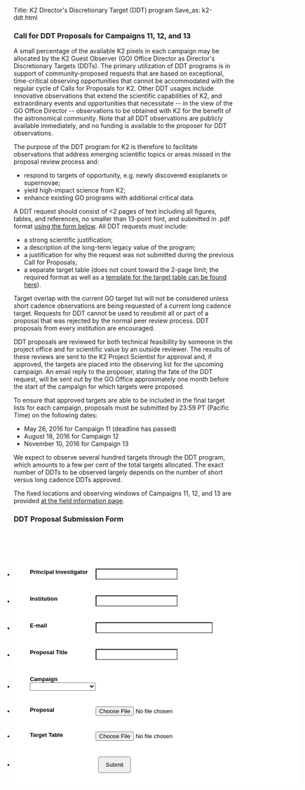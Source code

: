 Title: K2 Director's Discretionary Target (DDT) program
Save_as: k2-ddt.html


### Call for DDT Proposals for Campaigns 11, 12, and 13

A small percentage of the available K2 pixels in each campaign may be allocated by the K2 Guest Observer (GO) Office Director as Director's Discretionary Targets (DDTs).  The primary utilization of DDT programs is in support of community-proposed requests that are based on exceptional, time-critical observing opportunities that cannot be accommodated with the regular cycle of Calls for Proposals for K2. Other DDT usages include innovative observations that extend the scientific capabilities of K2, and extraordinary events and opportunities that necessitate -- in the view of the GO Office Director -- observations to be obtained with K2 for the benefit of the astronomical community.  Note that all DDT observations are publicly available immediately, and no funding is available to the proposer for DDT observations. 

The purpose of the DDT program for K2 is therefore to facilitate observations that address emerging scientific topics or areas missed in the proposal review process and:

* respond to targets of opportunity, e.g. newly discovered exoplanets or supernovae;
* yield high-impact science from K2;
* enhance existing GO programs with additional critical data.

A DDT request should consist of <2 pages of text including all figures, tables, and references, no smaller than 13-point font, and submitted in .pdf format [using the form below](#submissionform).  All DDT requests must include:

* a strong scientific justification;
* a description of the long-term legacy value of the program;
* a justification for why the request was not submitted during the previous Call for Proposals;
* a separate target table (does not count toward the 2-page limit; the required format as well as a [template for the target table can be found here](/k2-proposing-targets.html#target-table)).

Target overlap with the current GO target list will not be considered unless short cadence observations are being requested of a current long cadence target. Requests for DDT cannot be used to resubmit all or part of a proposal that was rejected by the normal peer review process. DDT proposals from every institution are encouraged.

DDT proposals are reviewed for both technical feasibility by someone in the project office and for scientific value by an outside reviewer.  The results of these reviews are sent to the K2 Project Scientist for approval and, if approved, the targets are placed into the observing list for the upcoming campaign.  An email reply to the proposer, stating the fate of the DDT request, will be sent out by the GO Office approximately one month before the start of the campaign for which targets were proposed.

To ensure that approved targets are able to be included in the final target lists for each campaign, proposals must be submitted by 23:59 PT (Pacific Time) on the following dates:

* May 26, 2016 for Campaign 11 (deadline has passed)
* August 18, 2016 for Campaign 12
* November 10, 2016 for Campaign 13
 
We expect to observe several hundred targets through the DDT program, which amounts to a few per cent of the total targets allocated. The exact number of DDTs to be observed largely depends on the number of short versus long cadence DDTs approved. 

The fixed locations and observing windows of Campaigns 11, 12, and 13 are provided [at the field information page](k2-fields.html). 



 
### DDT Proposal Submission Form 
<a name="submissionform"></a>


<script src="https://cdn.jotfor.ms/static/prototype.forms.js" type="text/javascript"></script>
<script src="https://cdn.jotfor.ms/static/jotform.forms.js?3.3.14507" type="text/javascript"></script>
<script type="text/javascript">
   JotForm.init(function(){
      setTimeout(function() {
          $('input_6').hint('ex: myname@example.com');
       }, 20);
	JotForm.clearFieldOnHide="disable";
	JotForm.onSubmissionError="jumpToSubmit";
   });
</script>
<link href="https://cdn.jotfor.ms/static/formCss.css?3.3.14507" rel="stylesheet" type="text/css" />
<link type="text/css" rel="stylesheet" href="https://cdn.jotfor.ms/css/styles/nova.css?3.3.14507" />
<link type="text/css" media="print" rel="stylesheet" href="https://cdn.jotfor.ms/css/printForm.css?3.3.14507" />
<style type="text/css">
    .form-label-left{
        width:150px !important;
    }
    .form-line{
        padding-top:12px;
        padding-bottom:12px;
    }
    .form-label-right{
        width:150px !important;
    }
    .form-all{
        width:650px;
        color:rgb(0, 0, 0) !important;
        font-family:'Tahoma';
        font-size:13px;
    }
    .form-radio-item label, .form-checkbox-item label, .form-grading-label, .form-header{
        color: #555;
    }

</style>

<style type="text/css" id="form-designer-style">
    /* Injected CSS Code */
.form-all {
  font-family: "Tahoma", sans-serif;
}
.form-all {
  width: 650px;
}
.form-label-left,
.form-label-right {
  width: 150px;
}
.form-label {
  white-space: normal;
}
.form-label.form-label-auto {
  display: inline-block;
  float: left;
  text-align: left;
  width: 150px;
}
.form-label-left {
  display: inline-block;
  white-space: normal;
  float: left;
  text-align: left;
}
.form-label-right {
  display: inline-block;
  white-space: normal;
  float: left;
  text-align: right;
}
.form-label-top {
  white-space: normal;
  display: block;
  float: none;
  text-align: left;
}
.form-all {
  font-size: 13px;
}
.form-label {
  font-weight: bold;
}
.form-checkbox-item label,
.form-radio-item label {
  font-weight: normal;
}
.supernova {
  background-color: #ffffff;
  background-color: #022e4c;
}
.supernova body {
  background-color: transparent;
}
/*
@width30: (unit(@formWidth, px) + 60px);
@width60: (unit(@formWidth, px)+ 120px);
@width90: (unit(@formWidth, px)+ 180px);
*/
/* | */
@media screen and (min-width: 480px) {
  .supernova .form-all {
    border: 1px solid #01101a;
    -webkit-box-shadow: 0 3px 9px rgba(0, 0, 0, 0.1);
    -moz-box-shadow: 0 3px 9px rgba(0, 0, 0, 0.1);
    box-shadow: 0 3px 9px rgba(0, 0, 0, 0.1);
  }
}
/* | */
/* | */
@media screen and (max-width: 480px) {
  .jotform-form {
    padding: 10px 0;
  }
}
/* | */
/* | */
@media screen and (min-width: 480px) and (max-width: 768px) {
  .jotform-form {
    padding: 30px 0;
  }
}
/* | */
/* | */
@media screen and (min-width: 480px) and (max-width: 649px) {
  .jotform-form {
    padding: 30px 0;
  }
}
/* | */
/* | */
@media screen and (min-width: 768px) {
  .jotform-form {
    padding: 60px 0;
  }
}
/* | */
/* | */
@media screen and (max-width: 649px) {
  .jotform-form {
    padding: 0;
  }
}
/* | */
.supernova .form-all,
.form-all {
  background-color: #ffffff;
  border: 1px solid transparent;
}
.form-header-group {
  border-color: #e6e6e6;
}
.form-matrix-table tr {
  border-color: #e6e6e6;
}
.form-matrix-table tr:nth-child(2n) {
  background-color: #f2f2f2;
}
.form-all {
  color: #000000;
}
.form-header-group .form-header {
  color: #000000;
}
.form-header-group .form-subHeader {
  color: #1a1a1a;
}
.form-sub-label {
  color: #1a1a1a;
}
.form-label-top,
.form-label-left,
.form-label-right,
.form-html {
  color: #000000;
}
.form-checkbox-item label,
.form-radio-item label {
  color: #1a1a1a;
}
.form-line.form-line-active {
  -webkit-transition-property: all;
  -moz-transition-property: all;
  -ms-transition-property: all;
  -o-transition-property: all;
  transition-property: all;
  -webkit-transition-duration: 0.3s;
  -moz-transition-duration: 0.3s;
  -ms-transition-duration: 0.3s;
  -o-transition-duration: 0.3s;
  transition-duration: 0.3s;
  -webkit-transition-timing-function: ease;
  -moz-transition-timing-function: ease;
  -ms-transition-timing-function: ease;
  -o-transition-timing-function: ease;
  transition-timing-function: ease;
  background-color: rgba(255, 255, 255, 0.75);
}
/* ömer */
.form-radio-item,
.form-checkbox-item {
  padding-bottom: 0px !important;
}
.form-radio-item:last-child,
.form-checkbox-item:last-child {
  padding-bottom: 0;
}
/* ömer */
.form-single-column .form-checkbox-item,
.form-single-column .form-radio-item {
  width: 100%;
}
.supernova {
  height: 100%;
  background-repeat: no-repeat;
  background-attachment: scroll;
  background-position: center top;
  background-repeat: repeat;
}
.supernova {
  background-image: none;
}
#stage {
  background-image: none;
}
/* | */
.form-all {
  background-repeat: no-repeat;
  background-attachment: scroll;
  background-position: center top;
  background-repeat: repeat;
}
.form-header-group {
  background-repeat: no-repeat;
  background-attachment: scroll;
  background-position: center top;
}
.form-line {
  margin-top: 12px;
  margin-bottom: 12px;
}
.form-line {
  padding: 12px 36px;
}
.form-all .qq-upload-button,
.form-all .form-submit-button,
.form-all .form-submit-reset,
.form-all .form-submit-print {
  font-size: 1em;
  padding: 9px 15px;
  font-family: "Tahoma", sans-serif;
  font-size: 13px;
  font-weight: normal;
}
.form-all .form-pagebreak-back,
.form-all .form-pagebreak-next {
  font-size: 1em;
  padding: 9px 15px;
  font-family: "Tahoma", sans-serif;
  font-size: 13px;
  font-weight: normal;
}
/*
& when ( @buttonFontType = google ) {
	@import (css) "@{buttonFontLink}";
}
*/
h2.form-header {
  line-height: 1.618em;
  font-size: 1.714em;
}
h2 ~ .form-subHeader {
  line-height: 1.5em;
  font-size: 1.071em;
}
.form-header-group {
  text-align: left;
}
/*.form-dropdown,
.form-radio-item,
.form-checkbox-item,
.form-radio-other-input,
.form-checkbox-other-input,*/
.form-captcha input,
.form-spinner input,
.form-error-message {
  padding: 4px 3px 2px 3px;
}
.form-header-group {
  font-family: "Tahoma", sans-serif;
}
.form-section {
  padding: 0px 0px 0px 0px;
}
.form-header-group {
  margin: 12px 36px 12px 36px;
}
.form-header-group {
  padding: 24px 0px 24px 0px;
}
.form-textbox,
.form-textarea {
  padding: 4px 3px 2px 3px;
}
.form-textbox,
.form-textarea,
.form-radio-other-input,
.form-checkbox-other-input,
.form-captcha input,
.form-spinner input {
  background-color: #ffffff;
}
[data-type="control_dropdown"] .form-input,
[data-type="control_dropdown"] .form-input-wide {
  width: 150px;
}
.form-label {
  font-family: "Tahoma", sans-serif;
}
li[data-type="control_image"] div {
  text-align: left;
}
li[data-type="control_image"] img {
  border: none;
  border-width: 0px !important;
  border-style: solid !important;
  border-color: false !important;
}
.form-line-column {
  width: auto;
}
.form-line-error {
  overflow: hidden;
  -webkit-transition-property: none;
  -moz-transition-property: none;
  -ms-transition-property: none;
  -o-transition-property: none;
  transition-property: none;
  -webkit-transition-duration: 0.3s;
  -moz-transition-duration: 0.3s;
  -ms-transition-duration: 0.3s;
  -o-transition-duration: 0.3s;
  transition-duration: 0.3s;
  -webkit-transition-timing-function: ease;
  -moz-transition-timing-function: ease;
  -ms-transition-timing-function: ease;
  -o-transition-timing-function: ease;
  transition-timing-function: ease;
  background-color: #fff4f4;
}
.form-line-error .form-error-message {
  background-color: #ff3200;
  clear: both;
  float: none;
}
.form-line-error .form-error-message .form-error-arrow {
  border-bottom-color: #ff3200;
}
.form-line-error input:not(#coupon-input),
.form-line-error textarea,
.form-line-error .form-validation-error {
  border: 1px solid #ff3200;
  -webkit-box-shadow: 0 0 3px #ff3200;
  -moz-box-shadow: 0 0 3px #ff3200;
  box-shadow: 0 0 3px #ff3200;
}
.ie-8 .form-all {
  margin-top: auto;
  margin-top: initial;
}
.ie-8 .form-all:before {
  display: none;
}
/* | */
@media screen and (max-width: 480px), screen and (max-device-width: 768px) and (orientation: portrait), screen and (max-device-width: 415px) and (orientation: landscape) {
  .jotform-form {
    padding: 0;
  }
  .form-all {
    border: 0;
    width: 100% !important;
    max-width: initial;
  }
  .form-sub-label-container {
    width: 100%;
    margin: 0;
  }
  .form-input {
    width: 100%;
  }
  .form-label {
    width: 100%!important;
  }
  .form-line {
    padding: 2% 5%;
    -moz-box-sizing: border-box;
    -webkit-box-sizing: border-box;
    box-sizing: border-box;
  }
  input[type=text],
  input[type=email],
  input[type=tel],
  textarea {
    width: 100%;
    -moz-box-sizing: border-box;
    -webkit-box-sizing: border-box;
    box-sizing: border-box;
    max-width: initial !important;
  }
  .form-input,
  .form-input-wide,
  .form-textarea,
  .form-textbox,
  .form-dropdown {
    max-width: initial !important;
  }
  div.form-header-group {
    padding: 24px 0px !important;
    margin: 0 12px 2% !important;
    margin-left: 5% !important;
    margin-right: 5% !important;
    -moz-box-sizing: border-box;
    -webkit-box-sizing: border-box;
    box-sizing: border-box;
  }
  [data-type="control_button"] {
    margin-bottom: 0 !important;
  }
  .form-buttons-wrapper {
    margin: 0!important;
  }
  .form-buttons-wrapper button {
    width: 100%;
  }
  table {
    width: 100%!important;
    max-width: initial !important;
  }
  table td + td {
    padding-left: 3%;
  }
  .form-checkbox-item input,
  .form-radio-item input {
    width: auto;
  }
  .form-collapse-table {
    margin: 0 5%;
  }
}
/* | */

/*__INSPECT_SEPERATOR__*/

    /* Injected CSS Code */
</style>

<form class="jotform-form" action="https://submit.jotform.us/submit/52528572176158/" method="post" enctype="multipart/form-data" name="form_52528572176158" id="52528572176158" accept-charset="utf-8">
  <input type="hidden" name="formID" value="52528572176158" />
  <div class="form-all">
    <ul class="form-section page-section">
      <li class="form-line" data-type="control_textbox" id="id_9">
        <label class="form-label form-label-left form-label-auto" id="label_9" for="input_9"> Principal Investigator </label>
        <div id="cid_9" class="form-input jf-required">
          <input type="text" class=" form-textbox" data-type="input-textbox" id="input_9" name="q9_principalInvestigator" size="20" value="" />
        </div>
      </li>
      <li class="form-line" data-type="control_textbox" id="id_8">
        <label class="form-label form-label-left form-label-auto" id="label_8" for="input_8"> Institution </label>
        <div id="cid_8" class="form-input jf-required">
          <input type="text" class=" form-textbox" data-type="input-textbox" id="input_8" name="q8_institution" size="20" value="" />
        </div>
      </li>
      <li class="form-line" data-type="control_email" id="id_6">
        <label class="form-label form-label-left form-label-auto" id="label_6" for="input_6"> E-mail </label>
        <div id="cid_6" class="form-input jf-required">
          <input type="email" class=" form-textbox validate[Email]" id="input_6" name="q6_email6" size="30" value="" />
        </div>
      </li>
      <li class="form-line" data-type="control_textbox" id="id_5">
        <label class="form-label form-label-left form-label-auto" id="label_5" for="input_5"> Proposal Title </label>
        <div id="cid_5" class="form-input jf-required">
          <input type="text" class=" form-textbox" data-type="input-textbox" id="input_5" name="q5_proposalTitle" size="20" value="" />
        </div>
      </li>
      <li class="form-line" data-type="control_dropdown" id="id_11">
        <label class="form-label form-label-left form-label-auto" id="label_11" for="input_11"> Campaign </label>
        <div id="cid_11" class="form-input jf-required">
          <select class="form-dropdown" style="width:150px" id="input_11" name="q11_campaign11">
            <option value="">  </option>
            <option value="11"> 11 </option>
            <option value="12"> 12 </option>
            <option value="13"> 13 </option>
            <option value="Multi-Campaign"> Multi-Campaign </option>
          </select>
        </div>
      </li>
      <li class="form-line" data-type="control_fileupload" id="id_1">
        <label class="form-label form-label-left form-label-auto" id="label_1" for="input_1"> Proposal </label>
        <div id="cid_1" class="form-input jf-required">
          <input class="form-upload" type="file" id="input_1" name="q1_proposal1" file-accept="pdf, doc, docx, xls, xlsx, csv, txt, rtf, html, zip, mp3, wma, mpg, flv, avi, jpg, jpeg, png, gif" file-maxsize="1024" file-minsize="0" file-limit="0" />
        </div>
      </li>
      <li class="form-line" data-type="control_fileupload" id="id_3">
        <label class="form-label form-label-left form-label-auto" id="label_3" for="input_3"> Target Table </label>
        <div id="cid_3" class="form-input jf-required">
          <input class="form-upload" type="file" id="input_3" name="q3_targetTable3" file-accept="pdf, doc, docx, xls, xlsx, csv, txt, rtf, html, zip, mp3, wma, mpg, flv, avi, jpg, jpeg, png, gif" file-maxsize="1024" file-minsize="0" file-limit="0" />
        </div>
      </li>
      <li class="form-line" data-type="control_button" id="id_2">
        <div id="cid_2" class="form-input-wide">
          <div style="margin-left:156px" class="form-buttons-wrapper">
            <button id="input_2" type="submit" class="form-submit-button">
              Submit
            </button>
          </div>
        </div>
      </li>
      <li style="display:none">
        Should be Empty:
        <input type="text" name="website" value="" />
      </li>
    </ul>
  </div>
  <input type="hidden" id="simple_spc" name="simple_spc" value="52528572176158" />
  <script type="text/javascript">
  document.getElementById("si" + "mple" + "_spc").value = "52528572176158-52528572176158";
  </script>
</form>
<script type="text/javascript">JotForm.ownerView=true;</script>


